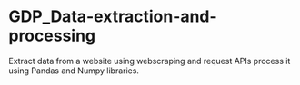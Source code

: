 # GDP_Data-extraction-and-processing
Extract data from a website using webscraping and request APIs process it using Pandas and Numpy libraries.
